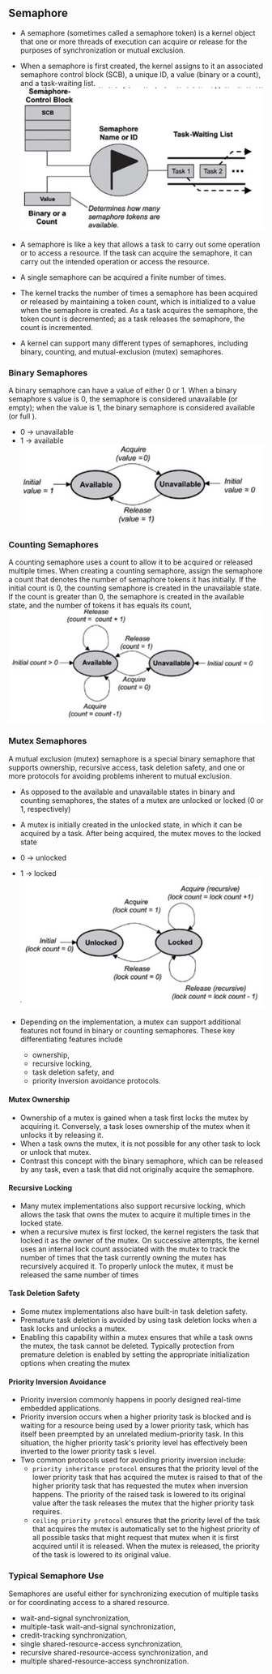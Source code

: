 
## Semaphore
- A semaphore (sometimes called a semaphore token) is a kernel object that one or more threads of execution
can acquire or release for the purposes of synchronization or mutual exclusion.
- When a semaphore is first created, the kernel assigns to it an associated semaphore control block (SCB), a
unique ID, a value (binary or a count), and a task-waiting list.
![](image/rtos_semaphore.png)

- A semaphore is like a key that allows a task to carry out some operation or to access a resource. If the task can
acquire the semaphore, it can carry out the intended operation or access the resource.
- A single semaphore can be acquired a finite number of times.
- The kernel tracks the number of times a semaphore has been acquired or released by maintaining a token count,
which is initialized to a value when the semaphore is created. As a task acquires the semaphore, the token count
is decremented; as a task releases the semaphore, the count is incremented.
- A kernel can support many different types of semaphores, including binary, counting, and mutual-exclusion
(mutex) semaphores.

### Binary Semaphores
A binary semaphore can have a value of either 0 or 1. When a binary semaphore s value is 0, the semaphore is
considered unavailable (or empty); when the value is 1, the binary semaphore is considered available (or full
). 
 - 0 -> unavailable
 - 1 -> available
![](image/rtos_binary_semaphore.png)

### Counting Semaphores
A counting semaphore uses a count to allow it to be acquired or released multiple times. When creating a
counting semaphore, assign the semaphore a count that denotes the number of semaphore tokens it has initially.
If the initial count is 0, the counting semaphore is created in the unavailable state. If the count is greater than 0,
the semaphore is created in the available state, and the number of tokens it has equals its count,
![](image/rtos_counting_semaphore.png)

### Mutex Semaphores
A mutual exclusion (mutex) semaphore is a special binary semaphore that supports ownership, recursive
access, task deletion safety, and one or more protocols for avoiding problems inherent to mutual exclusion.
- As opposed to the available and unavailable states in binary and counting semaphores, the states of a mutex are
unlocked or locked (0 or 1, respectively)
- A mutex is initially created in the unlocked state, in which it can be acquired by a task. After being acquired, the mutex moves to the locked state
- 0 -> unlocked
- 1 -> locked
![](image/rtos_mutex.png)

- Depending on the implementation, a mutex can support additional features not found in binary or counting
semaphores. These key differentiating features include
    - ownership, 
    - recursive locking, 
    - task deletion safety, and
    - priority inversion avoidance protocols.

#### Mutex Ownership
- Ownership of a mutex is gained when a task first locks the mutex by acquiring it. Conversely, a task loses
ownership of the mutex when it unlocks it by releasing it. 
- When a task owns the mutex, it is not possible for any
other task to lock or unlock that mutex.
- Contrast this concept with the binary semaphore, which can be released by any task, even a task that did not originally acquire the semaphore.

#### Recursive Locking
- Many mutex implementations also support recursive locking, which allows the task that owns the mutex to acquire it multiple times in the locked state.
- when a recursive mutex is first locked, the kernel registers the task that locked it as the
owner of the mutex. On successive attempts, the kernel uses an internal lock count associated with the mutex to
track the number of times that the task currently owning the mutex has recursively acquired it. To properly
unlock the mutex, it must be released the same number of times

#### Task Deletion Safety
- Some mutex implementations also have built-in task deletion safety. 
- Premature task deletion is avoided by using task deletion locks when a task locks and unlocks a mutex. 
- Enabling this capability within a mutex ensures that while a task owns the mutex, the task cannot be deleted. Typically protection from premature deletion is enabled by setting the appropriate initialization options when creating the mutex

#### Priority Inversion Avoidance
- Priority inversion commonly happens in poorly designed real-time embedded applications. 
- Priority inversion occurs when a higher priority task is blocked and is waiting for a resource being used by a lower priority task, which has itself been preempted by an unrelated medium-priority task. In this situation, the higher priority task's priority level has effectively been inverted to the lower priority task s level.
- Two common protocols used for avoiding priority inversion include:
    - `priority inheritance protocol` ensures that the priority level of the lower priority task that has acquired the mutex is raised to that of the higher priority task that has requested the mutex when inversion happens. The priority of the raised task is lowered to its original value after the task releases the mutex that the higher priority task requires.
    - `ceiling priority protocol` ensures that the priority level of the task that acquires the mutex is automatically set to the highest priority of all possible tasks that might request that mutex when it is first acquired until it is released. When the mutex is released, the priority of the task is lowered to its original value.

### Typical Semaphore Use
Semaphores are useful either for synchronizing execution of multiple tasks or for coordinating access to a
shared resource. 

- wait-and-signal synchronization,
- multiple-task wait-and-signal synchronization,
- credit-tracking synchronization,
- single shared-resource-access synchronization,
- recursive shared-resource-access synchronization, and
- multiple shared-resource-access synchronization.

